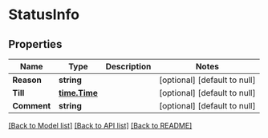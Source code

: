 # StatusInfo

## Properties
Name | Type | Description | Notes
------------ | ------------- | ------------- | -------------
**Reason** | **string** |  | [optional] [default to null]
**Till** | [**time.Time**](time.Time.md) |  | [optional] [default to null]
**Comment** | **string** |  | [optional] [default to null]

[[Back to Model list]](../README.md#documentation-for-models) [[Back to API list]](../README.md#documentation-for-api-endpoints) [[Back to README]](../README.md)


